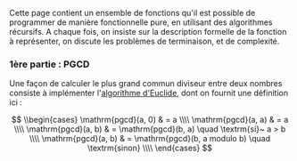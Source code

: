
Cette page contient un ensemble de fonctions qu'il est possible de
programmer de manière fonctionnelle pure, en utilisant des algorithmes
récursifs. A chaque fois, on insiste sur la description formelle de la
fonction à représenter, on discute les problèmes de terminaison, et de
complexité.

### 1ère partie : PGCD

Une façon de calculer le plus grand commun diviseur entre deux nombres
consiste à implémenter l'[algorithme
d'Euclide](https://fr.wikipedia.org/wiki/Algorithme_d%27Euclide), dont
on fournit une définition ici&nbsp;:

$$
\\begin{cases}
\mathrm{pgcd}(a, 0) & = a \\\\
\mathrm{pgcd}(a, a) & = a \\\\
\mathrm{pgcd}(a, b) & = \mathrm{pgcd}(b, a) \quad \textrm{si}~ a > b \\\\
\mathrm{pgcd}(a, b) & = \mathrm{pgcd}(b, a modulo b) \quad \textrm{sinon} \\\\
\end{cases}
$$
